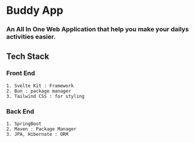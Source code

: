 # Buddy App
### An All In One Web Application that help you make your dailys activities easier.


## Tech Stack
### Front End 
```
1. Svelte Kit : Framework
2. Bun : package manager
3. Tailwind CSS : for styling
```
### Back End
```
1. SpringBoot
2. Maven : Package Manager
3. JPA, Hibernate : ORM
```
